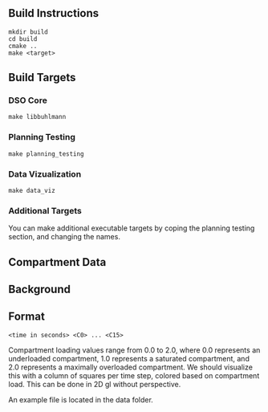 # 

## Build Instructions

```
mkdir build
cd build
cmake ..
make <target>
```

## Build Targets

### DSO Core

`make libbuhlmann`

### Planning Testing

`make planning_testing`

### Data Vizualization

`make data_viz`

### Additional Targets

You can make additional executable targets by coping the planning testing section, and changing the names.

## Compartment Data

## Background

## Format

`<time in seconds> <C0> ... <C15>`

Compartment loading values range from 0.0 to 2.0, where 0.0 represents an underloaded compartment, 1.0 represents a saturated compartment, and 2.0 represents a maximally overloaded compartment. We should visualize this with a column of squares per time step, colored based on compartment load. This can be done in 2D gl without perspective.

An example file is located in the data folder.

